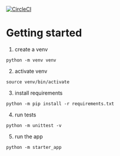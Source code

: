 [![CircleCI](https://circleci.com/gh/normartin/python_starter.svg?style=svg)](https://circleci.com/gh/normartin/python_starter)

Getting started
===============

1. create a venv

`python -m venv venv`

2. activate venv

`source venv/bin/activate`

3. install requirements

`python -m pip install -r requirements.txt`

4. run tests

`python -m unittest -v`

5. run the app

`python -m starter_app`
